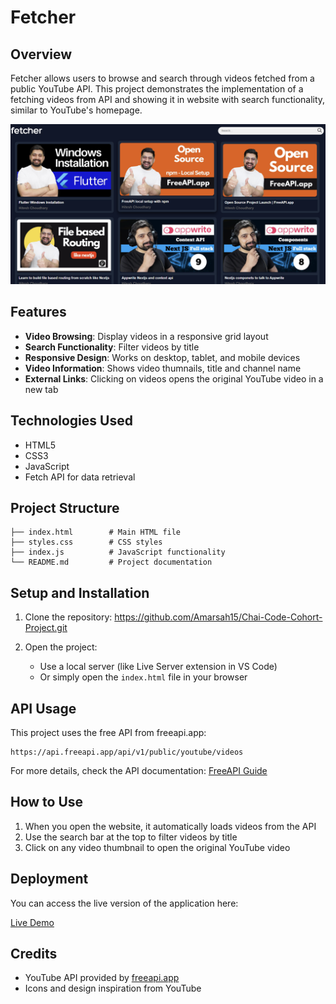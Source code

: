 # Fetcher

## Overview
Fetcher allows users to browse and search through videos fetched from a public YouTube API. This project demonstrates the implementation of a fetching videos from API and showing it in website with search functionality, similar to YouTube's homepage.

![Screenshot](./assests/ss.png)

## Features
- **Video Browsing**: Display videos in a responsive grid layout
- **Search Functionality**: Filter videos by title
- **Responsive Design**: Works on desktop, tablet, and mobile devices
- **Video Information**: Shows video thumnails, title and  channel name
- **External Links**: Clicking on videos opens the original YouTube video in a new tab

## Technologies Used
- HTML5
- CSS3 
- JavaScript
- Fetch API for data retrieval

## Project Structure
```
├── index.html        # Main HTML file
├── styles.css        # CSS styles
├── index.js          # JavaScript functionality
└── README.md         # Project documentation
```

## Setup and Installation
1. Clone the repository:
   https://github.com/Amarsah15/Chai-Code-Cohort-Project.git

2. Open the project:
   - Use a local server (like Live Server extension in VS Code)
   - Or simply open the `index.html` file in your browser

## API Usage
This project uses the free API from freeapi.app:
```
https://api.freeapi.app/api/v1/public/youtube/videos

```
For more details, check the API documentation: [FreeAPI Guide](https://freeapi.hashnode.space/api-guide/apireference/getYoutubeVideos)

## How to Use
1. When you open the website, it automatically loads videos from the API
2. Use the search bar at the top to filter videos by title
3. Click on any video thumbnail to open the original YouTube video

## Deployment

You can access the live version of the application here:

[Live Demo](https://chai-code-cohort-project.vercel.app/)

## Credits
- YouTube API provided by [freeapi.app](https://freeapi.app)
- Icons and design inspiration from YouTube
